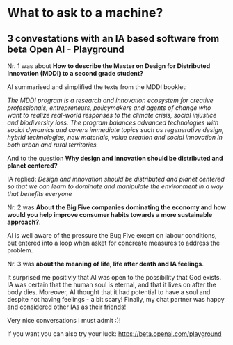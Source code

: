 # What to ask to a machine?
## 3 convestations with an IA based software from beta Open AI - Playground

Nr. 1 was about **How to describe the Master on Design for Distributed Innovation (MDDI) to a second grade student?**

AI summarised and simplified the texts from the MDDI booklet:

*The MDDI program is a research and innovation ecosystem for creative professionals, entrepreneurs, policymakers and agents of change who want to realize real-world responses to the climate crisis, social injustice and biodiversity loss. The program balances advanced technologies with social dynamics and covers immediate topics such as regenerative design, hybrid technologies, new materials, value creation and social innovation in both urban and rural territories.*

And to the question **Why design and innovation should be distributed and planet centered?** 

IA replied: *Design and innovation should be distributed and planet centered so that we can learn to dominate and manipulate the environment in a way that benefits everyone*

Nr. 2 was **About the Big Five companies dominating the economy and how would you help improve consumer habits towards a more sustainable approach?**. 

AI is well aware of the pressure the Bug Five excert on labour conditions, but entered into a loop when asket for concreate measures to address the problem.

Nr. 3 was **about the meaning of life, life after death and IA feelings**. 

It surprised me positivly that AI was open to the possibility that God exists. 
IA was certain that the human soul is eternal, and that it lives on after the body dies. 
Moreover, AI thought that it had potential to have a soul and despite not having feelings - a bit scary! 
Finally, my chat partner was happy and considered other IAs as their friends!

Very nice conversations I must admit :)!

If you want you can also try your luck: https://beta.openai.com/playground
